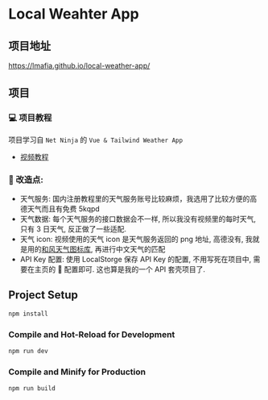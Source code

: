 # Local Weahter App

## 项目地址
https://lmafia.github.io/local-weather-app/


## 项目

### 💻 项目教程
项目学习自 `Net Ninja` 的 `Vue & Tailwind Weather App`

- [视频教程](https://www.youtube.com/watch?v=gUsBaB5ViAo)

### 🔧 改造点:
- 天气服务: 国内注册教程里的天气服务账号比较麻烦，我选用了比较方便的高德天气而且有免费 5kqpd
- 天气数据: 每个天气服务的接口数据会不一样, 所以我没有视频里的每时天气, 只有 3 日天气, 反正做了一些适配.
- 天气 icon: 视频使用的天气 icon 是天气服务返回的 png 地址,  高德没有, 我就是用的[和风天气图标库](https://icons.qweather.com/), 再进行中文天气的匹配
- API Key 配置: 使用 LocalStorge 保存 API Key 的配置, 不用写死在项目中, 需要在主页的 🔑 配置即可. 这也算是我的一个 API 套壳项目了. 




## Project Setup
```sh
npm install
```

### Compile and Hot-Reload for Development

```sh
npm run dev
```

### Compile and Minify for Production

```sh
npm run build
```
